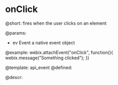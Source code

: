 onClick
=============


@short:
	fires when the user clicks on an element

@params:
- ev		Event		a native event object

@example:
webix.attachEvent("onClick", function(){
   webix.message("Something clicked");
})

@template:	api_event
@defined:	
	
@descr:
